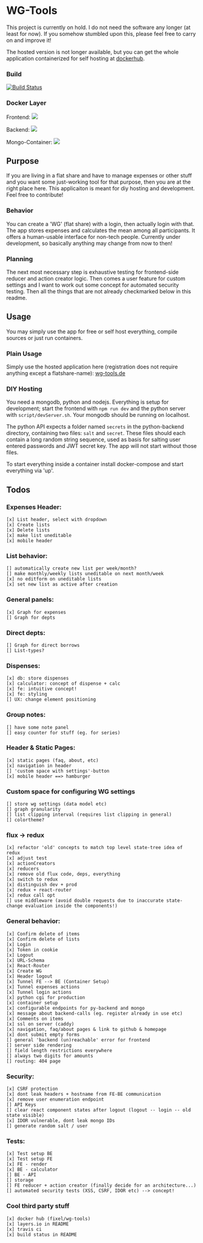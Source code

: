# WG-Tools

This project is currently on hold. I do not need the software any longer (at least for now). If you somehow stumbled upon this, please feel free to carry on and improve it!

The hosted version is not longer available, but you can get the whole application containerized for self hosting at [dockerhub](https://hub.docker.com/r/fixel/wg-tools/).

### Build
[![Build Status](https://travis-ci.org/0ortmann/wg-tools.svg?branch=master)](https://travis-ci.org/0ortmann/wg-tools)

### Docker Layer
Frontend:
[![](https://badge.imagelayers.io/fixel/wg-tools:backend.svg)](https://imagelayers.io/?images=fixel/wg-tools:frontend 'Get your own badge on imagelayers.io')

Backend:
[![](https://badge.imagelayers.io/fixel/wg-tools:backend.svg)](https://imagelayers.io/?images=fixel/wg-tools:backend 'Get your own badge on imagelayers.io')

Mongo-Container:
[![](https://badge.imagelayers.io/fixel/wg-tools:mongo.svg)](https://imagelayers.io/?images=fixel/wg-tools:mongo 'Get your own badge on imagelayers.io')

## Purpose

If you are living in a flat share and have to manage expenses or other stuff and you want some just-working tool for that purpose, then you are at the right place here. This applicaiton is meant for diy hosting and development. Feel free to contribute!


### Behavior

You can create a 'WG' (flat share) with a login, then actually login with that. The app stores expenses and calculates the mean among all participants. It offers a human-usable interface for non-tech people. Currently under development, so basically anything may change from now to then!

### Planning
The next most necessary step is exhaustive testing for frontend-side reducer and action creator logic. Then comes a user feature for custom settings and I want to work out some concept for automated security testing. Then all the things that are not already checkmarked below in this readme.


## Usage

You may simply use the app for free or self host everything, compile sources or just run containers.

### Plain Usage

Simply use the hosted application here (registration does not require anything except a flatshare-name): [wg-tools.de](https://wg-tools.de)

### DIY Hosting

You need a mongodb, python and nodejs.
Everything is setup for development; start the frontend with ```npm run dev``` and the python server with ```script/devServer.sh```. Your mongodb should be running on localhost.

The python API expects a folder named ```secrets``` in the python-backend directory, containing two files: ```salt``` and ```secret```. These files should each contain a long random string sequence, used as basis for salting user entered passwords and JWT secret key. The app will not start without those files.

To start everything inside a container install docker-compose and start everything via 'up'.


## Todos

### Expenses Header:
    [x] List header, select with dropdown 
    [x] Create lists
    [x] Delete lists
    [x] make list uneditable
    [x] mobile header

### List behavior:
    [] automatically create new list per week/month?
    [] make monthly/weekly lists uneditable on next month/week
    [x] no editform on uneditable lists
    [x] set new list as active after creation

### General panels:
    [x] Graph for expenses
    [] Graph for depts

### Direct depts:
	[] Graph for direct borrows
    [] List-types?

### Dispenses:
	[x] db: store dispenses
	[x] calculator: concept of dispense + calc
	[x] fe: intuitive concept!
	[x] fe: styling
	[] UX: change element positioning

### Group notes:
	[] have some note panel
	[] easy counter for stuff (eg. for series)

### Header & Static Pages:
	[x] static pages (faq, about, etc)
	[x] navigation in header
	[] 'custom space with settings'-button
	[x] mobile header ==> hamburger

### Custom space for configuring WG settings
	[] store wg settings (data model etc)
	[] graph granularity
	[] list clipping interval (requires list clipping in general)
	[] colortheme?

### flux -> redux 
	[x] refactor 'old' concepts to match top level state-tree idea of redux 
	[x] adjust test
	[x] actionCreators
	[x] reducers
	[x] remove old flux code, deps, everything
	[x] switch to redux
	[x] distinguish dev + prod
	[x] redux + react-router
	[x] redux call opt
	[] use middleware (avoid double requests due to inaccurate state-change evaluation inside the components!)

### General behavior:
	[x] Confirm delete of items
	[x] Confirm delete of lists
	[x] Login
	[x] Token in cookie
	[x] Logout
	[x] URL-Schema
	[x] React-Router
	[x] Create WG
	[x] Header logout
	[x] Tunnel FE --> BE (Container Setup)
	[x] Tunnel expenses actions
	[x] Tunnel login actions 
	[x] python cgi for production
	[x] container setup
	[x] configurable endpoints for py-backend and mongo
	[x] message about backend-calls (eg. register already in use etc)
	[x] Comments on items
	[x] ssl on server (caddy)
	[x] navigation, faq/about pages & link to github & homepage
	[x] dont submit empty forms
	[] general 'backend (un)reachable' error for frontend 
	[] server side rendering
	[] field length restrictions everywhere
	[] always two digits for amounts
	[] routing: 404 page

### Security:

	[x] CSRF protection
	[x] dont leak headers + hostname from FE-BE communication
	[x] remove user enumeration endpoint
	[] API Keys
	[] clear react component states after logout (logout -- login -- old state visible)
	[x] IDOR vulnerable, dont leak mongo IDs
	[] generate random salt / user

### Tests:

	[x] Test setup BE
	[x] Test setup FE
    [x] FE - render 
    [x] BE - calculator
    [] BE - API
    [] storage
    [] FE reducer + action creator (finally decide for an architecture...)
    [] automated security tests (XSS, CSRF, IDOR etc) --> concept!
    

### Cool third party stuff

	[x] docker hub (fixel/wg-tools)
	[x] layers.io in README
	[x] travis ci
	[x] build status in README